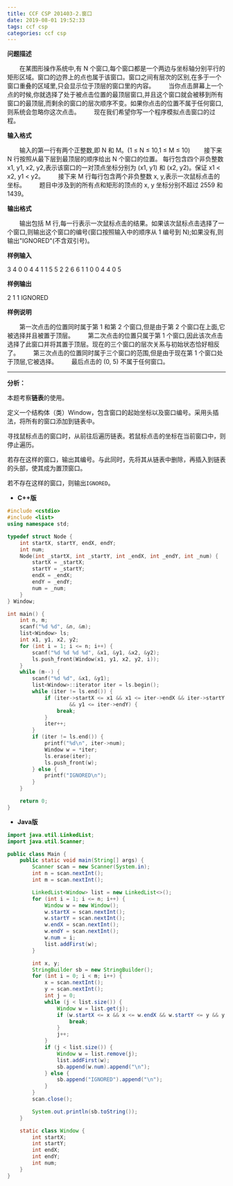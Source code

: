 ```yaml
---
title: CCF CSP 201403-2.窗口
date: 2019-08-01 19:52:33
tags: ccf csp
categories: ccf csp
---
```


**问题描述**

　　在某图形操作系统中,有 N 个窗口,每个窗口都是一个两边与坐标轴分别平行的矩形区域。窗口的边界上的点也属于该窗口。窗口之间有层次的区别,在多于一个窗口重叠的区域里,只会显示位于顶层的窗口里的内容。
　　当你点击屏幕上一个点的时候,你就选择了处于被点击位置的最顶层窗口,并且这个窗口就会被移到所有窗口的最顶层,而剩余的窗口的层次顺序不变。如果你点击的位置不属于任何窗口,则系统会忽略你这次点击。
　　现在我们希望你写一个程序模拟点击窗口的过程。

<!--more-->

**输入格式**

　　输入的第一行有两个正整数,即 N 和 M。(1 ≤ N ≤ 10,1 ≤ M ≤ 10)
　　接下来 N 行按照从最下层到最顶层的顺序给出 N 个窗口的位置。 每行包含四个非负整数 x1, y1, x2, y2,表示该窗口的一对顶点坐标分别为 (x1, y1) 和 (x2, y2)。保证 x1 < x2, y1 < y2。
　　接下来 M 行每行包含两个非负整数 x, y,表示一次鼠标点击的坐标。
　　题目中涉及到的所有点和矩形的顶点的 x, y 坐标分别不超过 2559 和1439。

**输出格式**

　　输出包括 M 行,每一行表示一次鼠标点击的结果。如果该次鼠标点击选择了一个窗口,则输出这个窗口的编号(窗口按照输入中的顺序从 1 编号到 N);如果没有,则输出"IGNORED"(不含双引号)。

**样例输入**

3 4
0 0 4 4
1 1 5 5
2 2 6 6
1 1
0 0
4 4
0 5

**样例输出**

2
1
1
IGNORED

**样例说明**

　　第一次点击的位置同时属于第 1 和第 2 个窗口,但是由于第 2 个窗口在上面,它被选择并且被置于顶层。
　　第二次点击的位置只属于第 1 个窗口,因此该次点击选择了此窗口并将其置于顶层。现在的三个窗口的层次关系与初始状态恰好相反了。
　　第三次点击的位置同时属于三个窗口的范围,但是由于现在第 1 个窗口处于顶层,它被选择。
　　最后点击的 (0, 5) 不属于任何窗口。

<hr>

**分析：**

本题考察**链表**的使用。

定义一个结构体（类）Window，包含窗口的起始坐标以及窗口编号。采用头插法，将所有的窗口添加到链表中。

寻找鼠标点击的窗口时，从前往后遍历链表。若鼠标点击的坐标在当前窗口中，则停止遍历。

若存在这样的窗口，输出其编号。与此同时，先将其从链表中删除，再插入到链表的头部，使其成为置顶窗口。

若不存在这样的窗口，则输出`IGNORED`。

* <strong id="cpp">C++版</strong>

```c++
#include <cstdio>
#include <list>
using namespace std;

typedef struct Node {
	int startX, startY, endX, endY;
	int num;
	Node(int _startX, int _startY, int _endX, int _endY, int _num) {
		startX = _startX;
		startY = _startY;
		endX = _endX;
		endY = _endY;
		num = _num;
	}
} Window;

int main() {
	int n, m;
	scanf("%d %d", &n, &m);
	list<Window> ls;
	int x1, y1, x2, y2;
	for (int i = 1; i <= n; i++) {
		scanf("%d %d %d %d", &x1, &y1, &x2, &y2);
		ls.push_front(Window(x1, y1, x2, y2, i));
	}
	while (m--) {
		scanf("%d %d", &x1, &y1);
		list<Window>::iterator iter = ls.begin();
		while (iter != ls.end()) {
			if (iter->startX <= x1 && x1 <= iter->endX && iter->startY <= y1
					&& y1 <= iter->endY) {
				break;
			}
			iter++;
		}
		if (iter != ls.end()) {
			printf("%d\n", iter->num);
			Window w = *iter;
			ls.erase(iter);
			ls.push_front(w);
		} else {
			printf("IGNORED\n");
		}
	}

	return 0;
}
```



* <strong id="java">Java版</strong>

```java
import java.util.LinkedList;
import java.util.Scanner;

public class Main {
	public static void main(String[] args) {
		Scanner scan = new Scanner(System.in);
		int n = scan.nextInt();
		int m = scan.nextInt();

		LinkedList<Window> list = new LinkedList<>();
		for (int i = 1; i <= n; i++) {
			Window w = new Window();
			w.startX = scan.nextInt();
			w.startY = scan.nextInt();
			w.endX = scan.nextInt();
			w.endY = scan.nextInt();
			w.num = i;
			list.addFirst(w);
		}

		int x, y;
		StringBuilder sb = new StringBuilder();
		for (int i = 0; i < m; i++) {
			x = scan.nextInt();
			y = scan.nextInt();
			int j = 0;
			while (j < list.size()) {
				Window w = list.get(j);
				if (w.startX <= x && x <= w.endX && w.startY <= y && y <= w.endY) {
					break;
				}
				j++;
			}
			if (j < list.size()) {
				Window w = list.remove(j);
				list.addFirst(w);
				sb.append(w.num).append("\n");
			} else {
				sb.append("IGNORED").append("\n");
			}
		}
		scan.close();

		System.out.println(sb.toString());
	}

	static class Window {
		int startX;
		int startY;
		int endX;
		int endY;
		int num;
	}
}
```

